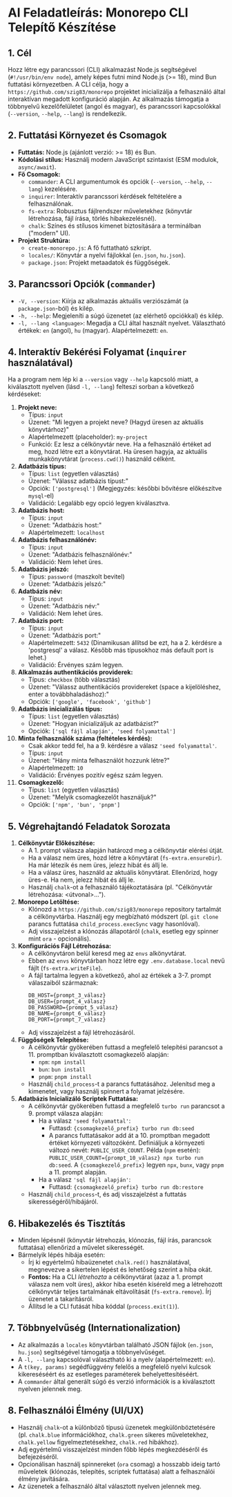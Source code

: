# AI Feladatleírás: Monorepo CLI Telepítő Készítése

## 1. Cél

Hozz létre egy parancssori (CLI) alkalmazást Node.js segítségével (`#!/usr/bin/env node`), amely képes futni mind Node.js (>= 18), mind Bun futtatási környezetben. A CLI célja, hogy a `https://github.com/szig83/monorepo` projektet inicializálja a felhasználó által interaktívan megadott konfiguráció alapján.
Az alkalmazás támogatja a többnyelvű kezelőfelületet (angol és magyar), és parancssori kapcsolókkal (`--version`, `--help`, `--lang`) is rendelkezik.

## 2. Futtatási Környezet és Csomagok

- **Futtatás:** Node.js (ajánlott verzió: >= 18) és Bun.
- **Kódolási stílus:** Használj modern JavaScript szintaxist (ESM modulok, `async/await`).
- **Fő Csomagok:**
  - `commander`: A CLI argumentumok és opciók (`--version`, `--help`, `--lang`) kezelésére.
  - `inquirer`: Interaktív parancssori kérdések feltételére a felhasználónak.
  - `fs-extra`: Robusztus fájlrendszer műveletekhez (könyvtár létrehozása, fájl írása, törlés hibakezelésnél).
  - `chalk`: Színes és stílusos kimenet biztosítására a terminálban ("modern" UI).
- **Projekt Struktúra:**
  - `create-monorepo.js`: A fő futtatható szkript.
  - `locales/`: Könyvtár a nyelvi fájlokkal (`en.json`, `hu.json`).
  - `package.json`: Projekt metaadatok és függőségek.

## 3. Parancssori Opciók (`commander`)

- `-V, --version`: Kiírja az alkalmazás aktuális verziószámát (a `package.json`-ból) és kilép.
- `-h, --help`: Megjeleníti a súgó üzenetet (az elérhető opciókkal) és kilép.
- `-l, --lang <language>`: Megadja a CLI által használt nyelvet. Választható értékek: `en` (angol), `hu` (magyar). Alapértelmezett: `en`.

## 4. Interaktív Bekérési Folyamat (`inquirer` használatával)

Ha a program nem lép ki a `--version` vagy `--help` kapcsoló miatt, a kiválasztott nyelven (lásd `-l, --lang`) felteszi sorban a következő kérdéseket:

1.  **Projekt neve:**
    - Típus: `input`
    - Üzenet: "Mi legyen a projekt neve? (Hagyd üresen az aktuális könyvtárhoz)"
    - Alapértelmezett (placeholder): `my-project`
    - Funkció: Ez lesz a célkönyvtár neve. Ha a felhasználó értéket ad meg, hozd létre ezt a könyvtárat. Ha üresen hagyja, az aktuális munkakönyvtárat (`process.cwd()`) használd célként.
2.  **Adatbázis típus:**
    - Típus: `list` (egyetlen választás)
    - Üzenet: "Válassz adatbázis típust:"
    - Opciók: `['postgresql']` (Megjegyzés: későbbi bővítésre előkészítve `mysql`-el)
    - Validáció: Legalább egy opció legyen kiválasztva.
3.  **Adatbázis host:**
    - Típus: `input`
    - Üzenet: "Adatbázis host:"
    - Alapértelmezett: `localhost`
4.  **Adatbázis felhasználónév:**
    - Típus: `input`
    - Üzenet: "Adatbázis felhasználónév:"
    - Validáció: Nem lehet üres.
5.  **Adatbázis jelszó:**
    - Típus: `password` (maszkolt bevitel)
    - Üzenet: "Adatbázis jelszó:"
6.  **Adatbázis név:**
    - Típus: `input`
    - Üzenet: "Adatbázis név:"
    - Validáció: Nem lehet üres.
7.  **Adatbázis port:**
    - Típus: `input`
    - Üzenet: "Adatbázis port:"
    - Alapértelmezett: `5432` (Dinamikusan állítsd be ezt, ha a 2. kérdésre a 'postgresql' a válasz. Később más típusokhoz más default port is lehet.)
    - Validáció: Érvényes szám legyen.
8.  **Alkalmazás authentikációs providerek:**
    - Típus: `checkbox` (több választás)
    - Üzenet: "Válassz authentikációs providereket (space a kijelöléshez, enter a továbbhaladáshoz):"
    - Opciók: `['google', 'facebook', 'github']`
9.  **Adatbázis inicializálás típus:**
    - Típus: `list` (egyetlen választás)
    - Üzenet: "Hogyan inicializáljuk az adatbázist?"
    - Opciók: `['sql fájl alapján', 'seed folyamattal']`
10. **Minta felhasználók száma (feltételes kérdés):**
    - Csak akkor tedd fel, ha a 9. kérdésre a válasz `'seed folyamattal'`.
    - Típus: `input`
    - Üzenet: "Hány minta felhasználót hozzunk létre?"
    - Alapértelmezett: `10`
    - Validáció: Érvényes pozitív egész szám legyen.
11. **Csomagkezelő:**
    - Típus: `list` (egyetlen választás)
    - Üzenet: "Melyik csomagkezelőt használjuk?"
    - Opciók: `['npm', 'bun', 'pnpm']`

## 5. Végrehajtandó Feladatok Sorozata

1.  **Célkönyvtár Előkészítése:**
    - A 1. prompt válasza alapján határozd meg a célkönyvtár elérési útját.
    - Ha a válasz nem üres, hozd létre a könyvtárat (`fs-extra.ensureDir`). Ha már létezik és nem üres, jelezz hibát és állj le.
    - Ha a válasz üres, használd az aktuális könyvtárat. Ellenőrizd, hogy üres-e. Ha nem, jelezz hibát és állj le.
    - Használj `chalk`-ot a felhasználó tájékoztatására (pl. "Célkönyvtár létrehozása: <útvonal>...").
2.  **Monorepo Letöltése:**
    - Klónozd a `https://github.com/szig83/monorepo` repository tartalmát a célkönyvtárba. Használj egy megbízható módszert (pl. `git clone` parancs futtatása `child_process.execSync` vagy hasonlóval).
    - Adj visszajelzést a klónozás állapotáról (`chalk`, esetleg egy spinner mint `ora` - opcionális).
3.  **Konfigurációs Fájl Létrehozása:**
    - A célkönyvtáron belül keresd meg az `envs` alkönyvtárat.
    - Ebben az `envs` könyvtárban hozz létre egy `.env.database.local` nevű fájlt (`fs-extra.writeFile`).
    - A fájl tartalma legyen a következő, ahol az értékek a 3-7. prompt válaszaiból származnak:
      ```dotenv
      DB_HOST={prompt_3_válasz}
      DB_USER={prompt_4_válasz}
      DB_PASSWORD={prompt_5_válasz}
      DB_NAME={prompt_6_válasz}
      DB_PORT={prompt_7_válasz}
      ```
    - Adj visszajelzést a fájl létrehozásáról.
4.  **Függőségek Telepítése:**
    - A célkönyvtár gyökerében futtasd a megfelelő telepítési parancsot a 11. promptban kiválasztott csomagkezelő alapján:
      - `npm`: `npm install`
      - `bun`: `bun install`
      - `pnpm`: `pnpm install`
    - Használj `child_process`-t a parancs futtatásához. Jelenítsd meg a kimenetet, vagy használj spinnert a folyamat jelzésére.
5.  **Adatbázis Inicializáló Scriptek Futtatása:**
    - A célkönyvtár gyökerében futtasd a megfelelő `turbo run` parancsot a 9. prompt válasza alapján:
      - Ha a válasz `'seed folyamattal'`:
        - Futtasd: `{csomagkezelő_prefix} turbo run db:seed`
        - A parancs futtatásakor add át a 10. promptban megadott értéket környezeti változóként. Definiáljuk a környezeti változó nevét: `PUBLIC_USER_COUNT`. Példa (`npm` esetén): `PUBLIC_USER_COUNT={prompt_10_válasz} npx turbo run db:seed`. A `{csomagkezelő_prefix}` legyen `npx`, `bunx`, vagy `pnpm` a 11. prompt alapján.
      - Ha a válasz `'sql fájl alapján'`:
        - Futtasd: `{csomagkezelő_prefix} turbo run db:restore`
    - Használj `child_process`-t, és adj visszajelzést a futtatás sikerességéről/hibájáról.

## 6. Hibakezelés és Tisztítás

- Minden lépésnél (könyvtár létrehozás, klónozás, fájl írás, parancsok futtatása) ellenőrizd a művelet sikerességét.
- Bármelyik lépés hibája esetén:
  - Írj ki egyértelmű hibaüzenetet `chalk.red()` használatával, megnevezve a sikertelen lépést és lehetőség szerint a hiba okát.
  - **Fontos:** Ha a CLI _létrehozta_ a célkönyvtárat (azaz a 1. prompt válasza nem volt üres), akkor hiba esetén kíséreld meg a létrehozott célkönyvtár teljes tartalmának eltávolítását (`fs-extra.remove`). Írj üzenetet a takarításról.
  - Állítsd le a CLI futását hiba kóddal (`process.exit(1)`).

## 7. Többnyelvűség (Internationalization)

- Az alkalmazás a `locales` könyvtárban található JSON fájlok (`en.json`, `hu.json`) segítségével támogatja a többnyelvűséget.
- A `-l, --lang` kapcsolóval választható ki a nyelv (alapértelmezett: `en`).
- A `t(key, params)` segédfüggvény felelős a megfelelő nyelvi kulcsok kikereséséért és az esetleges paraméterek behelyettesítéséért.
- A `commander` által generált súgó és verzió információk is a kiválasztott nyelven jelennek meg.

## 8. Felhasználói Élmény (UI/UX)

- Használj `chalk`-ot a különböző típusú üzenetek megkülönböztetésére (pl. `chalk.blue` információkhoz, `chalk.green` sikeres műveletekhez, `chalk.yellow` figyelmeztetésekhez, `chalk.red` hibákhoz).
- Adj egyértelmű visszajelzést minden főbb lépés megkezdéséről és befejezéséről.
- Opcionálisan használj spinnereket (`ora` csomag) a hosszabb ideig tartó műveletek (klónozás, telepítés, scriptek futtatása) alatt a felhasználói élmény javítására.
- Az üzenetek a felhasználó által választott nyelven jelennek meg.
